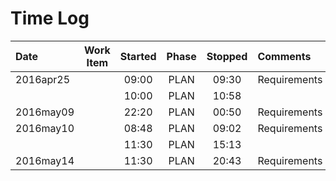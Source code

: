 # Time Log

|Date|Work Item|Started|Phase|Stopped|Comments|
|:---|:-------:|:-----:|:---:|:-----:|:-------|
|2016apr25||09:00|PLAN|09:30|Requirements|
|||10:00|PLAN|10:58||
|2016may09||22:20|PLAN|00:50|Requirements|
|2016may10||08:48|PLAN|09:02|Requirements|
|         ||11:30|PLAN|15:13||
|2016may14||11:30|PLAN|20:43|Requirements|

